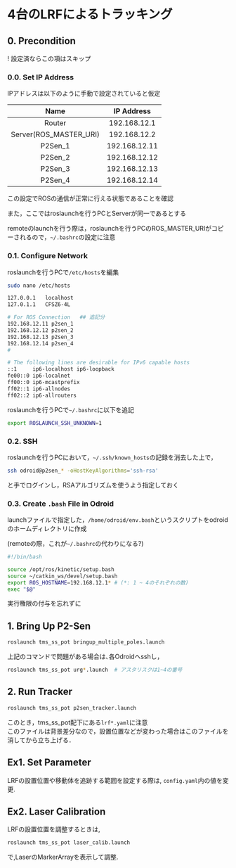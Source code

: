 # 4台のLRFによるトラッキング

## 0. Precondition
! 設定済ならこの項はスキップ
### 0.0. Set IP Address
IPアドレスは以下のように手動で設定されていると仮定

| Name | IP Address |
|:-----:|:-----:|
| Router | 192.168.12.1 |
| Server(ROS_MASTER_URI) | 192.168.12.2 |
| P2Sen_1 | 192.168.12.11 |
| P2Sen_2 | 192.168.12.12 |
| P2Sen_3 | 192.168.12.13 |
| P2Sen_4 | 192.168.12.14 |

この設定でROSの通信が正常に行える状態であることを確認

また，ここではroslaunchを行うPCとServerが同一であるとする

remoteのlaunchを行う際は，roslaunchを行うPCのROS_MASTER_URIがコピーされるので，`~/.bashrc`の設定に注意

### 0.1. Configure Network 
roslaunchを行うPCで`/etc/hosts`を編集
```bash
sudo nano /etc/hosts
```

```bash
127.0.0.1	localhost
127.0.1.1	CFSZ6-4L

# For ROS Connection   ## 追記分
192.168.12.11 p2sen_1
192.168.12.12 p2sen_2
192.168.12.13 p2sen_3
192.168.12.14 p2sen_4
#

# The following lines are desirable for IPv6 capable hosts
::1     ip6-localhost ip6-loopback
fe00::0 ip6-localnet
ff00::0 ip6-mcastprefix
ff02::1 ip6-allnodes
ff02::2 ip6-allrouters
```

roslaunchを行うPCで`~/.bashrc`に以下を追記
```bash
export ROSLAUNCH_SSH_UNKNOWN=1
```

### 0.2. SSH
roslaunchを行うPCにおいて，`~/.ssh/known_hosts`の記録を消去した上で，
```bash
ssh odroid@p2sen_* -oHostKeyAlgorithms='ssh-rsa'
```
と手でログインし，RSAアルゴリズムを使うよう指定しておく

### 0.3. Create `.bash` File in Odroid
launchファイルで指定した，`/home/odroid/env.bash`というスクリプトをodroidのホームディレクトリに作成

(remoteの際，これが`~/.bashrc`の代わりになる?)
```bash
#!/bin/bash

source /opt/ros/kinetic/setup.bash
source ~/catkin_ws/devel/setup.bash
export ROS_HOSTNAME=192.168.12.1* # (*: 1 ~ 4のそれぞれの数)
exec "$@"

```

実行権限の付与を忘れずに

## 1. Bring Up P2-Sen
```bash
roslaunch tms_ss_pot bringup_multiple_poles.launch
```

上記のコマンドで問題がある場合は､各Odroidへsshし，

```bash
roslaunch tms_ss_pot urg*.launch  # アスタリスクは1~4の番号
```

## 2. Run Tracker
```bash
roslaunch tms_ss_pot p2sen_tracker.launch
```

このとき，tms_ss_pot配下にある`lrf*.yaml`に注意 \
このファイルは背景差分なので，設置位置などが変わった場合はこのファイルを消してから立ち上げる．

## Ex1. Set Parameter
LRFの設置位置や移動体を追跡する範囲を設定する際は,
`config.yaml`内の値を変更.

## Ex2. Laser Calibration
LRFの設置位置を調整するときは,
```bash
roslaunch tms_ss_pot laser_calib.launch
```
で,LaserのMarkerArrayを表示して調整.
